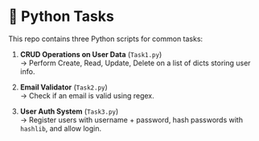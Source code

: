 # 🐍 Python Tasks

This repo contains three Python scripts for common tasks:

1. **CRUD Operations on User Data** (`Task1.py`)  
   → Perform Create, Read, Update, Delete on a list of dicts storing user info.

2. **Email Validator** (`Task2.py`)  
   → Check if an email is valid using regex.

3. **User Auth System** (`Task3.py`)  
   → Register users with username + password, hash passwords with `hashlib`, and allow login.
